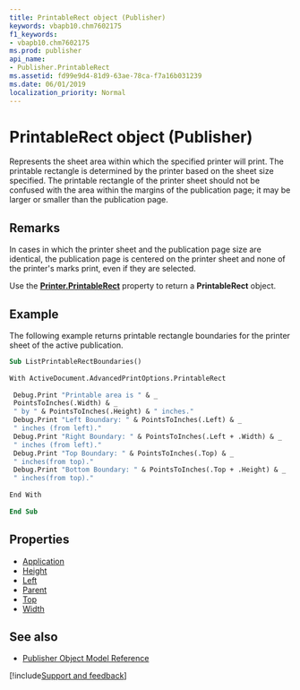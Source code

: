 ```yaml
---
title: PrintableRect object (Publisher)
keywords: vbapb10.chm7602175
f1_keywords:
- vbapb10.chm7602175
ms.prod: publisher
api_name:
- Publisher.PrintableRect
ms.assetid: fd99e9d4-81d9-63ae-78ca-f7a16b031239
ms.date: 06/01/2019
localization_priority: Normal
---
```



# PrintableRect object (Publisher)

Represents the sheet area within which the specified printer will print. The printable rectangle is determined by the printer based on the sheet size specified. The printable rectangle of the printer sheet should not be confused with the area within the margins of the publication page; it may be larger or smaller than the publication page.
 

## Remarks

In cases in which the printer sheet and the publication page size are identical, the publication page is centered on the printer sheet and none of the printer's marks print, even if they are selected.
 
Use the **[Printer.PrintableRect](Publisher.Printer.PrintableRect.md)** property to return a **PrintableRect** object. 
 

## Example

The following example returns printable rectangle boundaries for the printer sheet of the active publication.

```vb
Sub ListPrintableRectBoundaries() 
 
With ActiveDocument.AdvancedPrintOptions.PrintableRect 
 
 Debug.Print "Printable area is " & _ 
 PointsToInches(.Width) & _ 
 " by " & PointsToInches(.Height) & " inches." 
 Debug.Print "Left Boundary: " & PointsToInches(.Left) & _ 
 " inches (from left)." 
 Debug.Print "Right Boundary: " & PointsToInches(.Left + .Width) & _ 
 " inches (from left)." 
 Debug.Print "Top Boundary: " & PointsToInches(.Top) & _ 
 " inches(from top)." 
 Debug.Print "Bottom Boundary: " & PointsToInches(.Top + .Height) & _ 
 " inches(from top)." 
 
End With 
 
End Sub 

```


## Properties

- [Application](Publisher.PrintableRect.Application.md)
- [Height](Publisher.PrintableRect.Height.md)
- [Left](Publisher.PrintableRect.Left.md)
- [Parent](Publisher.PrintableRect.Parent.md)
- [Top](Publisher.PrintableRect.Top.md)
- [Width](Publisher.PrintableRect.Width.md)

## See also

- [Publisher Object Model Reference](overview/publisher/object-model.md)



[!include[Support and feedback](~/includes/feedback-boilerplate.md)]